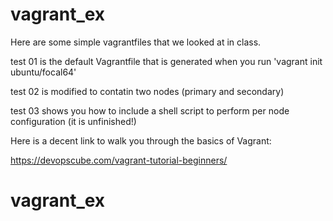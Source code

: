 # vagrant_ex

Here are some simple vagrantfiles that we looked at in class.

test 01 is the default Vagrantfile that is generated when you run 'vagrant init ubuntu/focal64'

test 02 is modified to contatin two nodes (primary and secondary)

test 03 shows you how to include a shell script to perform per node configuration (it is unfinished!) 

Here is a decent link to walk you through the basics of Vagrant:

https://devopscube.com/vagrant-tutorial-beginners/ 
# vagrant_ex
